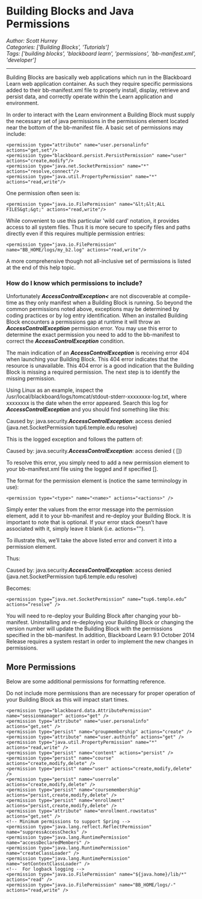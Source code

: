 # Building Blocks and Java Permissions
*Author: Scott Hurrey*  
*Categories: ['Building Blocks', 'Tutorials']*  
*Tags: ['building blocks', 'blackboard learn', 'permissions', 'bb-manifest.xml', 'developer']*  
<hr />
Building Blocks are basically web applications which run in the Blackboard
Learn web application container. As such they require specific permissions
added to their bb-manifest.xml file to properly install, display, retrieve and
persist data, and correctly operate within the Learn application and
environment.

In order to interact with the Learn environment a Building Block must supply
the necessary set of java permissions in the permissions element located near
the bottom of the bb-manifest file. A basic set of permissions may include:

    <permission type="attribute" name="user.personalinfo" actions="get,set"/>   
    <permission type="blackboard.persist.PersistPermission" name="user" actions="create,modify"/>   
    <permission type="java.net.SocketPermission" name="*" actions="resolve,connect"/>   
    <permission type="java.util.PropertyPermission" name="*" actions="read,write"/>

One permission often seen is:

    <permission type="java.io.FilePermission" name="&lt;&lt;ALL FILES&gt;&gt;" actions="read,write"/>

While convenient to use this particular 'wild card' notation, it provides
access to all system files. Thus it is more secure to specify files and paths
directly even if this requires multiple permission entries:

    <permission type="java.io.FilePermission" name="BB_HOME/logs/my_b2.log" actions="read,write"/>

A more comprehensive though not all-inclusive set of permissions is listed at
the end of this help topic.

### How do I know which permissions to include?

Unfortunately **_AccessControlException<_** are not discoverable at compile-
time as they only manifest when a Building Block is running. So beyond the
common permissions noted above, exceptions may be determined by coding
practices or by log entry identification. When an installed Building Block
encounters a permissions gap at runtime it will throw an
**_AccessControlException_** permission error. You may use this error to
determine the exact permission you need to add to the bb-manifest to correct
the **_AccessControlException_** condition.

The main indication of an **_AccessControlException_** is receiving error 404
when launching your Building Block. This 404 error indicates that the resource
is unavailable. This 404 error is a good indication that the Building Block is
missing a required permission. The next step is to identify the missing
permission.

Using Linux as an example, inspect the
/usr/local/blackboard/logs/tomcat/stdout-stderr-xxxxxxxx-log.txt, where
xxxxxxxx is the date when the error appeared. Search this log for
**_AccessControlException_** and you should find something like this:

Caused by: java.security.**_AccessControlException_**: access denied
(java.net.SocketPermission tup6.temple.edu resolve)

This is the logged exception and follows the pattern of:

Caused by: java.security.**_AccessControlException_**: access denied (<type>
<name> [<actions>])

To resolve this error, you simply need to add a new permission element to your
bb-manifest.xml file using the logged <type> <name> and if specified
[<actions>].

The format for the permission element is (notice the same terminology in use):

    <permission type="<type>" name="<name>" actions="<actions>" />

Simply enter the values from the error message into the permission element,
add it to your bb-manifest and re-deploy your Building Block. It is important
to note that <actions> is optional. If your error stack doesn’t have <actions>
associated with it, simply leave it blank (i.e. actions="").

To illustrate this, we’ll take the above listed error and convert it into a
permission element.

Thus:

Caused by: java.security.**_AccessControlException_**: access denied
(java.net.SocketPermission tup6.temple.edu resolve)

Becomes:

    <permission type=”java.net.SocketPermission” name=”tup6.temple.edu” actions=”resolve” />

You will need to re-deploy your Building Block after changing your bb-
manifest. Uninstalling and re-deploying your Building Block or changing the
version number will update the Building Block with the permissions specified
in the bb-manifest. In addition, Blackboard Learn 9.1 October 2014 Release
requires a system restart in order to implement the new changes in
permissions.

## More Permissions

Below are some additional permissions for formatting reference.

Do not include more permissions than are necessary for proper operation of
your Building Block as this will impact start times.

    <permission type="blackboard.data.AttributePermission" name="sessionmanager" actions="get" />  
    <permission type="attribute" name="user.personalinfo" actions="get,set" />   
    <permission type="persist" name="groupmembership" actions="create" />   
    <permission type="attribute" name="user.authinfo" actions="get" />   
    <permission type="java.util.PropertyPermission" name="*" actions="read,write" />    
    <permission type="persist" name="content" actions="persist" />   
    <permission type="persist" name="course" actions="create,modify,delete" />    
    <permission type="persist" name="user" actions="create,modify,delete" />   
    <permission type="persist" name="userrole" actions="create,modify,delete" />   
    <permission type="persist" name="coursemembership" actions="persist,create,modify,delete" />                
    <permission type="persist" name="enrollment" actions="persist,create,modify,delete" />   
    <permission type="attribute" name="enrollment.rowstatus" actions="get,set" />                
    <!-- Minimum permissions to support Spring -->   
    <permission type="java.lang.reflect.ReflectPermission" name="suppressAccessChecks" />   
    <permission type="java.lang.RuntimePermission" name="accessDeclaredMembers" />   
    <permission type="java.lang.RuntimePermission" name="createClassLoader" />   
    <permission type="java.lang.RuntimePermission" name="setContextClassLoader" />                
    <!--  For logback logging -->   
    <permission type="java.io.FilePermission" name="${java.home}/lib/*" actions="read" />  
    <permission type="java.io.FilePermission" name="BB_HOME/logs/-" actions="read,write" />

